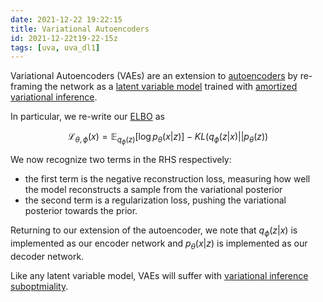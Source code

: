 ```yaml
---
date: 2021-12-22 19:22:15
title: Variational Autoencoders
id: 2021-12-22t19-22-15z
tags: [uva, uva_dl1]
---
```


Variational Autoencoders (VAEs) are an extension to
[autoencoders](./2021-12-22t19-22-32z.md) by re-framing the network as a
[latent variable model](./2021-12-22t16-35-13z.md) trained with
[amortized variational inference](./2021-12-22t19-08-10z.md).

In particular, we re-write our [ELBO](./2021-12-22t18-12-57z.md) as

$$
\mathcal{L}_{\theta, \phi}(x) =
\mathbb{E}_{q_\phi(z)}\left[\log p_\theta(x|z)\right] - KL(q_\phi(z|x)||p_\theta(z))
$$

We now recognize two terms in the RHS respectively:

- the first term is the negative reconstruction loss, measuring how well the
  model reconstructs a sample from the variational posterior
- the second term is a regularization loss, pushing the variational posterior
  towards the prior.

Returning to our extension of the autoencoder, we note that $q_\phi(z|x)$ is
implemented as our encoder network and $p_\theta(x|z)$ is implemented as our
decoder network.

Like any latent variable model, VAEs will suffer with
[variational inference suboptmiality](./2021-12-22t19-44-42z.md).
